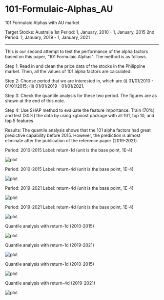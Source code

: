 # 101-Formulaic-Alphas_AU
101 Formulaic Alphas with AU market

Target Stocks: Australia
1st Period: 1, January, 2010 - 1, January, 2015
2nd Period: 1, January, 2019 - 1, January, 2021

************************************************************************************

This is our second attempt to test the performance of the alpha factors based on this paper, "101 Formulaic Alphas". The method is as follows.

Step 1: Read in and clean the price data of the stocks in the Philippine market. Then, all the values of 101 alpha factors are calculated.

Step 2: Choose period that we are interested in, which are (i) 01/01/2010 - 01/01/2015; (ii) 01/01/2019 - 01/01/2021.

Step 3: Check the quantile analysis for these two period. The figures are as shown at the end of this note.

Step 4: Use SHAP method to evaluate the feature importance. Train (70%) and test (30%) the data by using xgboost package with all 101, top 10, and top 5 features.



Results:
The quantile analysis shows that the 101 alpha factors had great predictive capability before 2015. However, the prediction is almost eliminate after the publication of the reference paper (2019-2021).

Period: 2010-2015
Label: return-1d (unit is the base point, 1E-4)

![plot](./image/log_returns_1d_2015.png)


Period: 2010-2015
Label: return-4d (unit is the base point, 1E-4)

![plot](./image/log_returns_4d_2015.png)


Period: 2019-2021
Label: return-4d (unit is the base point, 1E-4)

![plot](./image/log_returns_1d_2021.png)

Period: 2019-2021
Label: return-4d (unit is the base point, 1E-4)

![plot](./image/log_returns_4d_2021.png)










Quantile analysis with return-1d (2010-2015)

![plot](./image/quantile_return_1d_2015.png)

Quantile analysis with return-1d (2019-2021)

![plot](./image/quantile_return_1d_2021.png)

Quantile analysis with return-1d (2010-2015)

![plot](./image/quantile_return_4d_2015.png)

Quantile analysis with return-4d (2019-2021)

![plot](./image/quantile_return_4d_2021.png)



